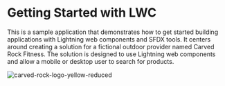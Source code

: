 # Getting Started with LWC

This is a sample application that demonstrates how to get started building applications with Lightning web components and SFDX tools. It centers around creating a solution for a fictional outdoor provider named Carved Rock Fitness. 
The solution is designed to use Lightning web components and allow a mobile or desktop user to search for products. 

![carved-rock-logo-yellow-reduced](https://user-images.githubusercontent.com/1944098/199588374-9f24407b-9acd-42a7-8dec-2f4b494ada59.png)



